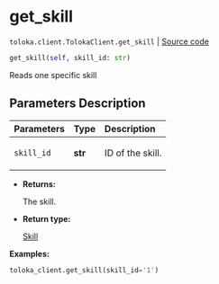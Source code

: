 # get_skill
`toloka.client.TolokaClient.get_skill` | [Source code](https://github.com/Toloka/toloka-kit/blob/v0.1.24/src/client.py#L44)

```python
get_skill(self, skill_id: str)
```

Reads one specific skill

## Parameters Description

| Parameters | Type | Description |
| :----------| :----| :-----------|
`skill_id`|**str**|<p>ID of the skill.</p>

* **Returns:**

  The skill.

* **Return type:**

  [Skill](toloka.client.skill.Skill.md)

**Examples:**

```python
toloka_client.get_skill(skill_id='1')
```
